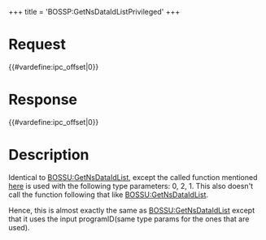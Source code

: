 +++
title = 'BOSSP:GetNsDataIdListPrivileged'
+++

# Request

{{#vardefine:ipc_offset\|0}}

# Response

{{#vardefine:ipc_offset\|0}}

# Description

Identical to [BOSSU:GetNsDataIdList](BOSSU:GetNsDataIdList "wikilink"),
except the called function mentioned
[here](BOSSU:GetNsDataIdList "wikilink") is used with the following type
parameters: 0, 2, 1. This also doesn't call the function following that
like [BOSSU:GetNsDataIdList](BOSSU:GetNsDataIdList "wikilink").

Hence, this is almost exactly the same as
[BOSSU:GetNsDataIdList](BOSSU:GetNsDataIdList "wikilink") except that it
uses the input programID(same type params for the ones that are used).